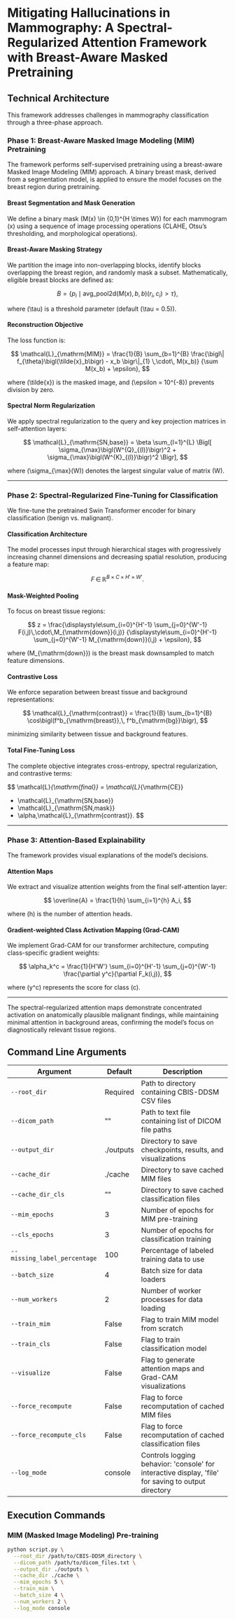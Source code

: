 # Mitigating Hallucinations in Mammography: A Spectral-Regularized Attention Framework with Breast-Aware Masked Pretraining

## Technical Architecture

This framework addresses challenges in mammography classification through a three-phase approach.

### Phase 1: Breast-Aware Masked Image Modeling (MIM) Pretraining

The framework performs self-supervised pretraining using a breast-aware Masked Image Modeling (MIM) approach. A binary breast mask, derived from a segmentation model, is applied to ensure the model focuses on the breast region during pretraining.

#### Breast Segmentation and Mask Generation

We define a binary mask \(M(x) \in \{0,1\}^{H \times W}\) for each mammogram \(x\) using a sequence of image processing operations (CLAHE, Otsu’s thresholding, and morphological operations).

#### Breast-Aware Masking Strategy

We partition the image into non-overlapping blocks, identify blocks overlapping the breast region, and randomly mask a subset. Mathematically, eligible breast blocks are defined as:

$$
B = \bigl\{ p_i \mid \text{avg\_pool2d}(M(x), b, b)(r_i, c_i) > \tau \bigr\},
$$

where \(\tau\) is a threshold parameter (default \(\tau = 0.5\)).

#### Reconstruction Objective

The loss function is:

$$
\mathcal{L}_{\mathrm{MIM}}
= \frac{1}{B} \sum_{b=1}^{B}
  \frac{\bigl\| f_{\theta}\bigl(\tilde{x}_b\bigr) - x_b \bigr\|_{1} \,\cdot\, M(x_b)}
       {\sum M(x_b) + \epsilon},
$$

where \(\tilde{x}\) is the masked image, and \(\epsilon = 10^{-8}\) prevents division by zero.

#### Spectral Norm Regularization

We apply spectral regularization to the query and key projection matrices in self-attention layers:

$$
\mathcal{L}_{\mathrm{SN,base}}
= \beta \sum_{l=1}^{L}
  \Bigl[
    \sigma_{\max}\bigl(W^{Q}_{(l)}\bigr)^2
    + \sigma_{\max}\bigl(W^{K}_{(l)}\bigr)^2
  \Bigr],
$$

where \(\sigma_{\max}(W)\) denotes the largest singular value of matrix \(W\).

---

### Phase 2: Spectral-Regularized Fine-Tuning for Classification

We fine-tune the pretrained Swin Transformer encoder for binary classification (benign vs. malignant).

#### Classification Architecture

The model processes input through hierarchical stages with progressively increasing channel dimensions and decreasing spatial resolution, producing a feature map:

$$
F \,\in\, \mathbb{R}^{B \times C \times H' \times W'}.
$$

#### Mask-Weighted Pooling

To focus on breast tissue regions:

$$
z
= \frac{\displaystyle\sum_{i=0}^{H'-1} \sum_{j=0}^{W'-1}
       F(i,j)\,\cdot\,M_{\mathrm{down}}(i,j)}
       {\displaystyle\sum_{i=0}^{H'-1} \sum_{j=0}^{W'-1}
       M_{\mathrm{down}}(i,j) + \epsilon},
$$

where \(M_{\mathrm{down}}\) is the breast mask downsampled to match feature dimensions.

#### Contrastive Loss

We enforce separation between breast tissue and background representations:

$$
\mathcal{L}_{\mathrm{contrast}}
= \frac{1}{B} \sum_{b=1}^{B}
  \cos\bigl(f^b_{\mathrm{breast}},\, f^b_{\mathrm{bg}}\bigr),
$$

minimizing similarity between tissue and background features.

#### Total Fine-Tuning Loss

The complete objective integrates cross-entropy, spectral regularization, and contrastive terms:

$$
\mathcal{L}_{\mathrm{final}}
= \mathcal{L}_{\mathrm{CE}}
  + \mathcal{L}_{\mathrm{SN,base}}
  + \mathcal{L}_{\mathrm{SN,mask}}
  + \alpha\,\mathcal{L}_{\mathrm{contrast}}.
$$

---

### Phase 3: Attention-Based Explainability

The framework provides visual explanations of the model’s decisions.

#### Attention Maps

We extract and visualize attention weights from the final self-attention layer:

$$
\overline{A}
= \frac{1}{h} \sum_{i=1}^{h} A_i,
$$

where \(h\) is the number of attention heads.

#### Gradient-weighted Class Activation Mapping (Grad-CAM)

We implement Grad-CAM for our transformer architecture, computing class-specific gradient weights:

$$
\alpha_k^c
= \frac{1}{H'W'}
  \sum_{i=0}^{H'-1} \sum_{j=0}^{W'-1}
  \frac{\partial y^c}{\partial F_k(i,j)},
$$

where \(y^c\) represents the score for class \(c\).

---
The spectral-regularized attention maps demonstrate concentrated activation on anatomically plausible malignant findings, while maintaining minimal attention in background areas, confirming the model’s focus on diagnostically relevant tissue regions.


## Command Line Arguments

| Argument | Default | Description |
|----------|---------|-------------|
| `--root_dir` | Required | Path to directory containing CBIS-DDSM CSV files |
| `--dicom_path` | "" | Path to text file containing list of DICOM file paths |
| `--output_dir` | ./outputs | Directory to save checkpoints, results, and visualizations |
| `--cache_dir` | ./cache | Directory to save cached MIM files |
| `--cache_dir_cls` | "" | Directory to save cached classification files |
| `--mim_epochs` | 3 | Number of epochs for MIM pre-training |
| `--cls_epochs` | 3 | Number of epochs for classification training |
| `--missing_label_percentage` | 100 | Percentage of labeled training data to use |
| `--batch_size` | 4 | Batch size for data loaders |
| `--num_workers` | 2 | Number of worker processes for data loading |
| `--train_mim` | False | Flag to train MIM model from scratch |
| `--train_cls` | False | Flag to train classification model |
| `--visualize` | False | Flag to generate attention maps and Grad-CAM visualizations |
| `--force_recompute` | False | Flag to force recomputation of cached MIM files |
| `--force_recompute_cls` | False | Flag to force recomputation of cached classification files |
| `--log_mode` | console | Controls logging behavior: 'console' for interactive display, 'file' for saving to output directory |

## Execution Commands

### MIM (Masked Image Modeling) Pre-training

```bash
python script.py \
  --root_dir /path/to/CBIS-DDSM_directory \
  --dicom_path /path/to/dicom_files.txt \
  --output_dir ./outputs \
  --cache_dir ./cache \
  --mim_epochs 5 \
  --train_mim \
  --batch_size 4 \
  --num_workers 2 \
  --log_mode console
